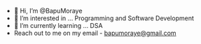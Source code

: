 - 👋 Hi, I’m @BapuMoraye
- 👀 I’m interested in ... Programming and Software Development
- 🌱 I’m currently learning ... DSA
- Reach out to me on my email - bapumoraye@gmail.com

<!---
BapuMoraye/BapuMoraye is a ✨ special ✨ repository because its `README.md` (this file) appears on your GitHub profile.
You can click the Preview link to take a look at your changes.
--->
